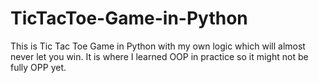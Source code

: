 # TicTacToe-Game-in-Python
This is Tic Tac Toe Game in Python with my own logic which will almost never let you win. It is where I learned OOP in practice so it might not be fully OPP yet.

